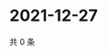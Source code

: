 # 2021-12-27

共 0 条

<!-- BEGIN WEIBO -->
<!-- 最后更新时间 Mon Dec 27 2021 11:20:12 GMT+0800 (China Standard Time) -->

<!-- END WEIBO -->
